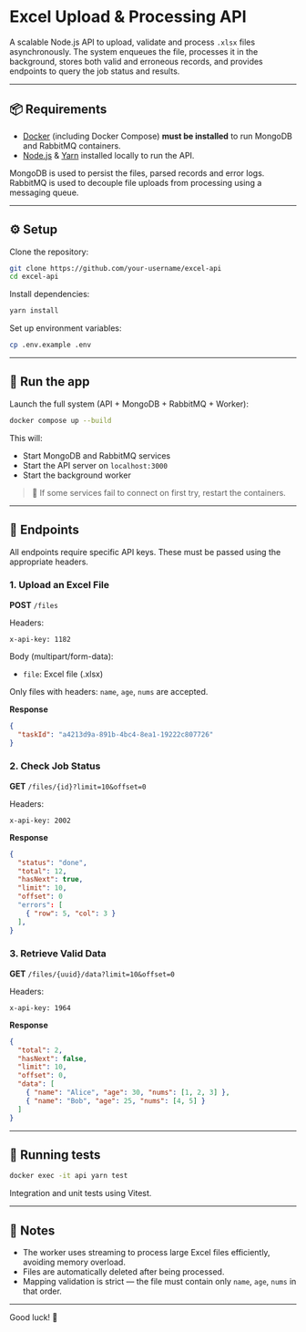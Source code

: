 # Excel Upload & Processing API

A scalable Node.js API to upload, validate and process `.xlsx` files asynchronously. The system enqueues the file, processes it in the background, stores both valid and erroneous records, and provides endpoints to query the job status and results.

---

## 📦 Requirements

- [Docker](https://www.docker.com/) (including Docker Compose) **must be installed** to run MongoDB and RabbitMQ containers.
- [Node.js](https://nodejs.org/) & [Yarn](https://yarnpkg.com/) installed locally to run the API.

MongoDB is used to persist the files, parsed records and error logs.  
RabbitMQ is used to decouple file uploads from processing using a messaging queue.

---

## ⚙️ Setup

Clone the repository:
```bash
git clone https://github.com/your-username/excel-api
cd excel-api
```

Install dependencies:
```bash
yarn install
```

Set up environment variables:
```bash
cp .env.example .env
```
---

## 🚀 Run the app

Launch the full system (API + MongoDB + RabbitMQ + Worker):
```bash
docker compose up --build
```

This will:
- Start MongoDB and RabbitMQ services
- Start the API server on `localhost:3000`
- Start the background worker

> 🔁 If some services fail to connect on first try, restart the containers.

---

## 📌 Endpoints

All endpoints require specific API keys. These must be passed using the appropriate headers.

### 1. Upload an Excel File
**POST** `/files`

Headers:
```
x-api-key: 1182
```
Body (multipart/form-data):
- `file`: Excel file (.xlsx)

Only files with headers: `name`, `age`, `nums` are accepted.

**Response**
```json
{
  "taskId": "a4213d9a-891b-4bc4-8ea1-19222c807726"
}
```

### 2. Check Job Status
**GET** `/files/{id}?limit=10&offset=0`

Headers:
```
x-api-key: 2002
```

**Response**
```json
{
  "status": "done",
  "total": 12,
  "hasNext": true,
  "limit": 10,
  "offset": 0
  "errors": [
    { "row": 5, "col": 3 }
  ],
}
```

### 3. Retrieve Valid Data
**GET** `/files/{uuid}/data?limit=10&offset=0`

Headers:
```
x-api-key: 1964
```

**Response**
```json
{
  "total": 2,
  "hasNext": false,
  "limit": 10,
  "offset": 0,
  "data": [
    { "name": "Alice", "age": 30, "nums": [1, 2, 3] },
    { "name": "Bob", "age": 25, "nums": [4, 5] }
  ]
}
```

---

## 🧪 Running tests

```bash
docker exec -it api yarn test
```
Integration and unit tests using Vitest.

---

## 🔧 Notes
- The worker uses streaming to process large Excel files efficiently, avoiding memory overload.
- Files are automatically deleted after being processed.
- Mapping validation is strict — the file must contain only `name`, `age`, `nums` in that order.

---

Good luck! 🚀

